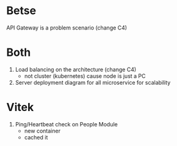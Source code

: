 # Betse 
API Gateway is a problem scenario (change C4)


# Both
1. Load balancing on the architecture (change C4)
   - not cluster (kubernetes) cause node is just a PC
2. Server deployment diagram for all microservice for scalability

# Vitek
1. Ping/Heartbeat check on People Module 
   - new container
   - cached it
